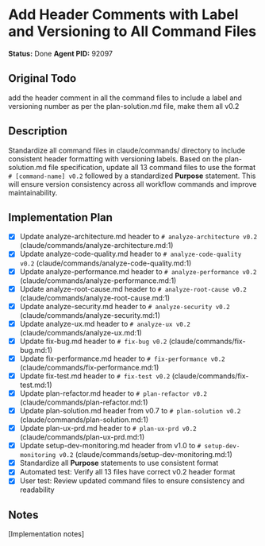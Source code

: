 # Add Header Comments with Label and Versioning to All Command Files
**Status:** Done
**Agent PID:** 92097

## Original Todo
add the header comment in all the command files to include a label and versioning number as per the plan-solution.md file, make them all v0.2

## Description
Standardize all command files in claude/commands/ directory to include consistent header formatting with versioning labels. Based on the plan-solution.md file specification, update all 13 command files to use the format `# [command-name] v0.2` followed by a standardized **Purpose** statement. This will ensure version consistency across all workflow commands and improve maintainability.

## Implementation Plan
- [x] Update analyze-architecture.md header to `# analyze-architecture v0.2` (claude/commands/analyze-architecture.md:1)
- [x] Update analyze-code-quality.md header to `# analyze-code-quality v0.2` (claude/commands/analyze-code-quality.md:1)
- [x] Update analyze-performance.md header to `# analyze-performance v0.2` (claude/commands/analyze-performance.md:1)
- [x] Update analyze-root-cause.md header to `# analyze-root-cause v0.2` (claude/commands/analyze-root-cause.md:1)
- [x] Update analyze-security.md header to `# analyze-security v0.2` (claude/commands/analyze-security.md:1)
- [x] Update analyze-ux.md header to `# analyze-ux v0.2` (claude/commands/analyze-ux.md:1)
- [x] Update fix-bug.md header to `# fix-bug v0.2` (claude/commands/fix-bug.md:1)
- [x] Update fix-performance.md header to `# fix-performance v0.2` (claude/commands/fix-performance.md:1)
- [x] Update fix-test.md header to `# fix-test v0.2` (claude/commands/fix-test.md:1)
- [x] Update plan-refactor.md header to `# plan-refactor v0.2` (claude/commands/plan-refactor.md:1)
- [x] Update plan-solution.md header from v0.7 to `# plan-solution v0.2` (claude/commands/plan-solution.md:1)
- [x] Update plan-ux-prd.md header to `# plan-ux-prd v0.2` (claude/commands/plan-ux-prd.md:1)
- [x] Update setup-dev-monitoring.md header from v1.0 to `# setup-dev-monitoring v0.2` (claude/commands/setup-dev-monitoring.md:1)
- [x] Standardize all **Purpose** statements to use consistent format
- [x] Automated test: Verify all 13 files have correct v0.2 header format
- [x] User test: Review updated command files to ensure consistency and readability

## Notes
[Implementation notes]